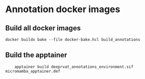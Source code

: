 # Annotation docker images

## Build all docker images

```shell
docker buildx bake --file docker-bake.hcl build_annotations
```

## Build the apptainer

```
    apptainer build deeprvat_annotations_environment.sif micromamba_apptainer.def
```
